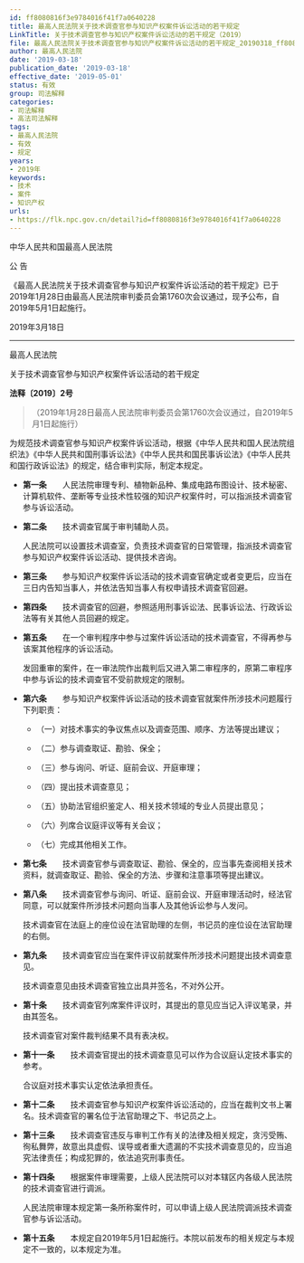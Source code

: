 ```yaml
---
id: ff8080816f3e9784016f41f7a0640228
title: 最高人民法院关于技术调查官参与知识产权案件诉讼活动的若干规定
LinkTitle: 关于技术调查官参与知识产权案件诉讼活动的若干规定（2019）
file: 最高人民法院关于技术调查官参与知识产权案件诉讼活动的若干规定_20190318_ff8080816f3e9784016f41f7a0640228.docx
author: 最高人民法院
date: '2019-03-18'
publication_date: '2019-03-18'
effective_date: '2019-05-01'
status: 有效
group: 司法解释
categories:
- 司法解释
- 高法司法解释
tags:
- 最高人民法院
- 有效
- 规定
years:
- 2019年
keywords:
- 技术
- 案件
- 知识产权
urls:
- https://flk.npc.gov.cn/detail?id=ff8080816f3e9784016f41f7a0640228
---
```


中华人民共和国最高人民法院

公 告

《最高人民法院关于技术调查官参与知识产权案件诉讼活动的若干规定》已于2019年1月28日由最高人民法院审判委员会第1760次会议通过，现予公布，自2019年5月1日起施行。

2019年3月18日

---

最高人民法院

关于技术调查官参与知识产权案件诉讼活动的若干规定

**法释〔2019〕2号**

> （2019年1月28日最高人民法院审判委员会第1760次会议通过，自2019年5月1日起施行）

为规范技术调查官参与知识产权案件诉讼活动，根据《中华人民共和国人民法院组织法》《中华人民共和国刑事诉讼法》《中华人民共和国民事诉讼法》《中华人民共和国行政诉讼法》的规定，结合审判实际，制定本规定。

- **第一条**　　人民法院审理专利、植物新品种、集成电路布图设计、技术秘密、计算机软件、垄断等专业技术性较强的知识产权案件时，可以指派技术调查官参与诉讼活动。

- **第二条**　　技术调查官属于审判辅助人员。

  人民法院可以设置技术调查室，负责技术调查官的日常管理，指派技术调查官参与知识产权案件诉讼活动、提供技术咨询。

- **第三条**　　参与知识产权案件诉讼活动的技术调查官确定或者变更后，应当在三日内告知当事人，并依法告知当事人有权申请技术调查官回避。

- **第四条**　　技术调查官的回避，参照适用刑事诉讼法、民事诉讼法、行政诉讼法等有关其他人员回避的规定。

- **第五条**　　在一个审判程序中参与过案件诉讼活动的技术调查官，不得再参与该案其他程序的诉讼活动。

  发回重审的案件，在一审法院作出裁判后又进入第二审程序的，原第二审程序中参与诉讼的技术调查官不受前款规定的限制。

- **第六条**　　参与知识产权案件诉讼活动的技术调查官就案件所涉技术问题履行下列职责：

  - （一）对技术事实的争议焦点以及调查范围、顺序、方法等提出建议；

  - （二）参与调查取证、勘验、保全；

  - （三）参与询问、听证、庭前会议、开庭审理；

  - （四）提出技术调查意见；

  - （五）协助法官组织鉴定人、相关技术领域的专业人员提出意见；

  - （六）列席合议庭评议等有关会议；

  - （七）完成其他相关工作。

- **第七条**　　技术调查官参与调查取证、勘验、保全的，应当事先查阅相关技术资料，就调查取证、勘验、保全的方法、步骤和注意事项等提出建议。

- **第八条**　　技术调查官参与询问、听证、庭前会议、开庭审理活动时，经法官同意，可以就案件所涉技术问题向当事人及其他诉讼参与人发问。

  技术调查官在法庭上的座位设在法官助理的左侧，书记员的座位设在法官助理的右侧。

- **第九条**　　技术调查官应当在案件评议前就案件所涉技术问题提出技术调查意见。

  技术调查意见由技术调查官独立出具并签名，不对外公开。

- **第十条**　　技术调查官列席案件评议时，其提出的意见应当记入评议笔录，并由其签名。

  技术调查官对案件裁判结果不具有表决权。

- **第十一条**　　技术调查官提出的技术调查意见可以作为合议庭认定技术事实的参考。

  合议庭对技术事实认定依法承担责任。

- **第十二条**　　技术调查官参与知识产权案件诉讼活动的，应当在裁判文书上署名。技术调查官的署名位于法官助理之下、书记员之上。

- **第十三条**　　技术调查官违反与审判工作有关的法律及相关规定，贪污受贿、徇私舞弊，故意出具虚假、误导或者重大遗漏的不实技术调查意见的，应当追究法律责任；构成犯罪的，依法追究刑事责任。

- **第十四条**　　根据案件审理需要，上级人民法院可以对本辖区内各级人民法院的技术调查官进行调派。

  人民法院审理本规定第一条所称案件时，可以申请上级人民法院调派技术调查官参与诉讼活动。

- **第十五条**　　本规定自2019年5月1日起施行。本院以前发布的相关规定与本规定不一致的，以本规定为准。
